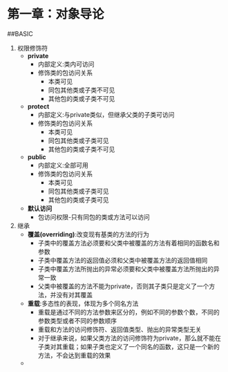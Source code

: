 # 第一章：对象导论
##BASIC
1. 权限修饰符
    - __private__
        * 内部定义:类内可访问
        * 修饰类的包访问关系
            + 本类可见
            + 同包其他类或子类不可见
            + 其他包的类或子类不可见
    - __protect__
        * 内部定义:与private类似，但继承父类的子类可访问
        * 修饰类的包访问关系
            + 本类可见
            + 同包其他类或子类可见
            + 其他包的类或子类不可见
    - __public__
        * 内部定义:全部可用
        * 修饰类的包访问关系
            + 本类可见
            + 同包其他类或子类可见
            + 其他包的类或子类可见
    - __默认访问__
        * 包访问权限-只有同包的类或方法可以访问
2. 继承
    - __覆盖(overriding)__:改变现有基类的方法的行为
        + 子类中的覆盖方法必须要和父类中被覆盖的方法有着相同的函数名和参数
        + 子类中覆盖方法的返回值必须和父类中被覆盖方法的返回值相同
        + 子类中覆盖方法所抛出的异常必须要和父类中被覆盖方法所抛出的异常一致
        + 父类中被覆盖的方法不能为private，否则其子类只是定义了一个方法，并没有对其覆盖
    - __重载__:多态性的表现，体现为多个同名方法
        + 重载是通过不同的方法参数来区分的，例如不同的参数个数，不同的参数类型或者不同的参数顺序
        + 重载和方法的访问修饰符、返回值类型、抛出的异常类型无关
        + 对于继承来说，如果父类方法的访问修饰符为private，那么就不能在子类对其重载；如果子类也定义了一个同名的函数，这只是一个新的方法，不会达到重载的效果
    - 